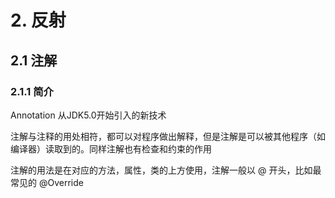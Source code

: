 # 2. 反射

## 2.1 注解

### 2.1.1 简介

Annotation 从JDK5.0开始引入的新技术

注解与注释的用处相符，都可以对程序做出解释，但是注解是可以被其他程序（如编译器）读取到的。同样注解也有检查和约束的作用

注解的用法是在对应的方法，属性，类的上方使用，注解一般以 @ 开头，比如最常见的 @Override 

